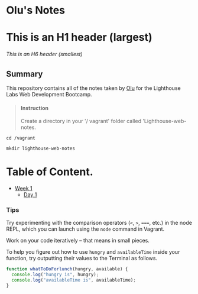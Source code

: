 # Olu's Notes

# This is an H1 header (largest)

###### This is an H6 header (smallest)

## Summary

This repository contains all of the notes taken by [Olu](https://github.com/codewithevolg) for the Lighthouse Labs Web Development Bootcamp.

> #### Instruction
>
> Create a directory in your '/ vagrant' folder called 'Lighthouse-web-notes.

```shell
cd /vagrant
```

```shell
mkdir lighthouse-web-notes
```

# Table of Content.

- [Week 1](/Week_1)
  - [Day 1](/Week_1/Day_1)

### Tips

Try experimenting with the comparison operators (`<`, `>`, `===`, etc.) in the node REPL, which you can launch using the `node` command in Vagrant.

Work on your code iteratively – that means in small pieces.

To help you figure out how to use `hungry` and `availableTime` inside your function, try outputting their values to the Terminal as follows.

```javascript
function whatToDoForlunch(hungry, available) {
  console.log("hungry is", hungry);
  console.log("availableTime is", availableTime);
}
```

